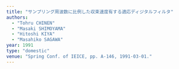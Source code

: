 ```yaml
---
title: "サンプリング周波数に比例した収束速度有する適応ディジタルフィルタ"
authors:
  - "Tohru CHINEN"
  - "Masaki SHIMOYAMA"
  - "Hitoshi KIYA"
  - "Masahiko SAGAWA"
year: 1991
type: "domestic"
venue: "Spring Conf. of IEICE, pp. A-146, 1991-03-01."
---
```


